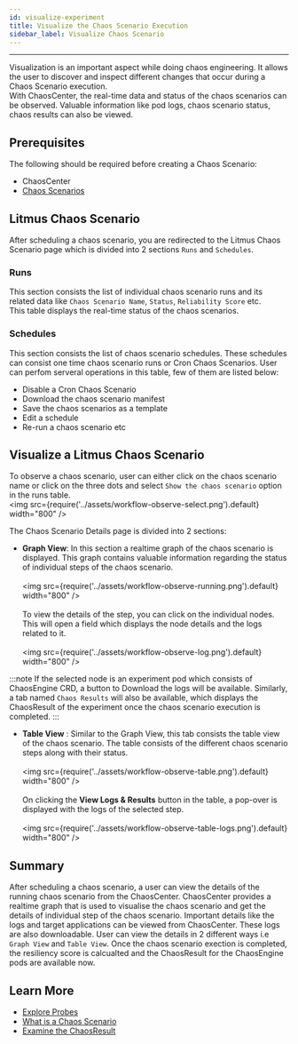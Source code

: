 ```yaml
---
id: visualize-experiment
title: Visualize the Chaos Scenario Execution
sidebar_label: Visualize Chaos Scenario
---
```


---

Visualization is an important aspect while doing chaos engineering. It allows the user to discover and inspect different changes that occur during a Chaos Scenario execution. <br/>
With ChaosCenter, the real-time data and status of the chaos scenarios can be observed. Valuable information like pod logs, chaos scenario status, chaos results can also be viewed.

## Prerequisites

The following should be required before creating a Chaos Scenario:

- ChaosCenter
- [Chaos Scenarios](chaos-workflow.md)

## Litmus Chaos Scenario

After scheduling a chaos scenario, you are redirected to the Litmus Chaos Scenario page which is divided into 2 sections `Runs` and `Schedules`.

### Runs

This section consists the list of individual chaos scenario
runs and its related data like `Chaos Scenario Name`, `Status`, `Reliability Score` etc. <br/>
This table displays the real-time status of the chaos scenarios.

### Schedules

This section consists the list of chaos scenario schedules.
These schedules can consist one time chaos scenario runs or Cron Chaos Scenarios. User can perfom serveral operations in this table, few of them are listed below:

- Disable a Cron Chaos Scenario
- Download the chaos scenario manifest
- Save the chaos scenarios as a template
- Edit a schedule
- Re-run a chaos scenario etc

## Visualize a Litmus Chaos Scenario

To observe a chaos scenario, user can either click on the chaos scenario name or click on the three dots and select `Show the chaos scenario` option in the runs table.<br/>
<img src={require('../assets/workflow-observe-select.png').default} width="800" />

The Chaos Scenario Details page is divided into 2 sections:

- **Graph View**: In this section a realtime graph of the chaos scenario is displayed. This graph contains valuable information regarding the status of individual steps of the chaos scenario.<br/><br/>
  <img src={require('../assets/workflow-observe-running.png').default} width="800" /><br/><br/>
  To view the details of the step, you can click on the individual nodes. This will open a field which displays the node details and the logs related to it.
  <br/><br/>
  <img src={require('../assets/workflow-observe-log.png').default} width="800" />

:::note
If the selected node is an experiment pod which consists of ChaosEngine CRD, a button to Download the logs will be available. Similarly, a tab named `Chaos Results` will also be available, which displays the ChaosResult of the experiment once the chaos scenario execution is completed.
:::

- **Table View** : Similar to the Graph View, this tab consists the table view of the chaos scenario. The table consists of the different chaos scenario steps along with their status. <br/><br/>
  <img src={require('../assets/workflow-observe-table.png').default} width="800" />
  <br/><br/>
  On clicking the <b>View Logs & Results</b> button in the table, a pop-over is displayed with the logs of the selected step. <br/><br/>
  <img src={require('../assets/workflow-observe-table-logs.png').default} width="800" />

## Summary

After scheduling a chaos scenario, a user can view the details of the running chaos scenario from the ChaosCenter. ChaosCenter provides a realtime graph that is used to visualise the chaos scenario and get the details of individual step of the chaos scenario. Important details like the logs and target applications can be viewed from ChaosCenter. These logs are also downloadable. User can view the details in 2 different ways i.e `Graph View` and `Table View`. Once the chaos scenario exection is completed, the resiliency score is calcualted and the ChaosResult for the ChaosEngine pods are available now.

## Learn More

- [Explore Probes](probes.md)
- [What is a Chaos Scenario](chaos-workflow.md)
- [Examine the ChaosResult](chaos-result.md)
